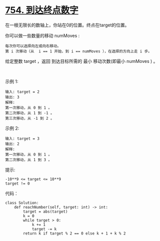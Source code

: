 # [754. 到达终点数字](https://leetcode.cn/problems/reach-a-number/)

在一根无限长的数轴上，你站在0的位置。终点在target的位置。

你可以做一些数量的移动 numMoves :
```
每次你可以选择向左或向右移动。
第 i 次移动（从  i == 1 开始，到 i == numMoves ），在选择的方向上走 i 步。
```
给定整数 target ，返回 到达目标所需的 最小 移动次数(即最小 numMoves ) 。

 

示例 1:
```
输入: target = 2
输出: 3
解释:
第一次移动，从 0 到 1 。
第二次移动，从 1 到 -1 。
第三次移动，从 -1 到 2 。
```
示例 2:
```
输入: target = 3
输出: 2
解释:
第一次移动，从 0 到 1 。
第二次移动，从 1 到 3 。
```

提示:
```
-10**9 <= target <= 10**9
target != 0
```

代码：
```python3
class Solution:
    def reachNumber(self, target: int) -> int:
        target = abs(target)
        k = 0
        while target > 0:
            k += 1
            target -= k
        return k if target % 2 == 0 else k + 1 + k % 2
```